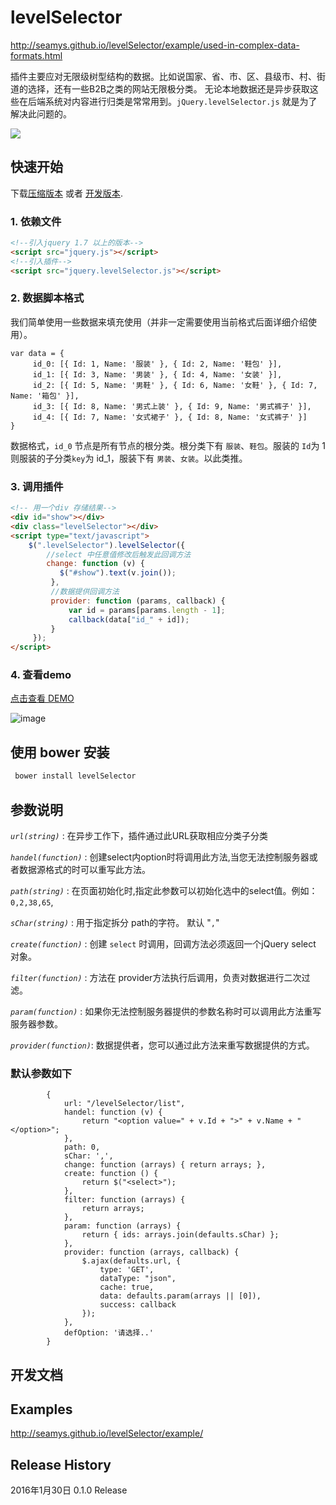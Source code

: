 # levelSelector

http://seamys.github.io/levelSelector/example/used-in-complex-data-formats.html

插件主要应对无限级树型结构的数据。比如说国家、省、市、区、县级市、村、街道的选择，还有一些B2B之类的网站无限极分类。
无论本地数据还是异步获取这些在后端系统对内容进行归类是常常用到。`jQuery.levelSelector.js` 就是为了解决此问题的。

![](http://images2015.cnblogs.com/blog/329473/201603/329473-20160324114449058-1763367235.gif)

## 快速开始
下载[压缩版本][min] 或者 [开发版本][max].

[min]: /dist/jquery.levelSelector.min.js
[max]: /dist/jquery.levelSelector.js

### 1. 依赖文件
``` html
<!--引入jquery 1.7 以上的版本-->
<script src="jquery.js"></script>
<!--引入插件-->
<script src="jquery.levelSelector.js"></script>
```
### 2. 数据脚本格式

我们简单使用一些数据来填充使用（并非一定需要使用当前格式后面详细介绍使用）。

``` javascipt
var data = {
     id_0: [{ Id: 1, Name: '服装' }, { Id: 2, Name: '鞋包' }],
     id_1: [{ Id: 3, Name: '男装' }, { Id: 4, Name: '女装' }],
     id_2: [{ Id: 5, Name: '男鞋' }, { Id: 6, Name: '女鞋' }, { Id: 7, Name: '箱包' }],
     id_3: [{ Id: 8, Name: '男式上装' }, { Id: 9, Name: '男式裤子' }],
     id_4: [{ Id: 7, Name: '女式裙子' }, { Id: 8, Name: '女式裤子' }]
}
```
数据格式，`id_0` 节点是所有节点的根分类。根分类下有 `服装`、`鞋包`。服装的 `Id`为 1 则服装的子分类`key`为 id_1，服装下有 `男装`、`女装`。以此类推。
### 3. 调用插件
``` html
<!-- 用一个div 存储结果-->
<div id="show"></div>
<div class="levelSelector"></div>
<script type="text/javascript">
    $(".levelSelector").levelSelector({
        //select 中任意值修改后触发此回调方法 
        change: function (v) {
           $("#show").text(v.join());
         },
         //数据提供回调方法
         provider: function (params, callback) {
             var id = params[params.length - 1];
             callback(data["id_" + id]);
         }
     });
</script>
```
### 4. 查看demo

[点击查看 DEMO](http://seamys.github.io/levelSelector/example/getting-started.html)

![image](http://images2015.cnblogs.com/blog/329473/201603/329473-20160324114331042-385521810.gif)

## 使用 bower 安装
``` sh
 bower install levelSelector
```
## 参数说明


*`url(string)`* : 在异步工作下，插件通过此URL获取相应分类子分类

*`handel(function)`* : 创建select内option时将调用此方法,当您无法控制服务器或者数据源格式的时可以重写此方法。

*`path(string)`* : 在页面初始化时,指定此参数可以初始化选中的select值。例如：`0,2,38,65`,

*`sChar(string)`* : 用于指定拆分 path的字符。 默认 "`,`"

*`create(function)`* : 创建 `select` 时调用，回调方法必须返回一个jQuery select 对象。

*`filter(function)`* : 方法在 provider方法执行后调用，负责对数据进行二次过滤。

*`param(function)`* : 如果你无法控制服务器提供的参数名称时可以调用此方法重写服务器参数。

*`provider(function)`*: 数据提供者，您可以通过此方法来重写数据提供的方式。

### 默认参数如下
``` javascipt
		{
            url: "/levelSelector/list",
            handel: function (v) {
                return "<option value=" + v.Id + ">" + v.Name + "</option>";
            },
            path: 0,
            sChar: ',',
            change: function (arrays) { return arrays; },
            create: function () {
                return $("<select>");
            },
            filter: function (arrays) {
                return arrays;
            },
            param: function (arrays) {
                return { ids: arrays.join(defaults.sChar) };
            },
            provider: function (arrays, callback) {
                $.ajax(defaults.url, {
                    type: 'GET',
                    dataType: "json",
                    cache: true,
                    data: defaults.param(arrays || [0]),
                    success: callback
                });
            },
            defOption: '请选择..'
        }
```
## 开发文档


## Examples

http://seamys.github.io/levelSelector/example/

## Release History

2016年1月30日 0.1.0 Release

